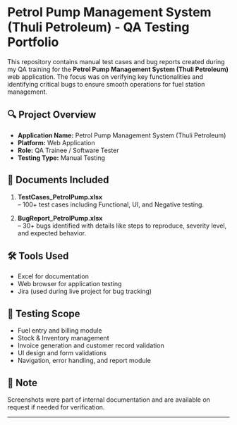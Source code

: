# Petrol Pump Management System (Thuli Petroleum) - QA Testing Portfolio

This repository contains manual test cases and bug reports created during my QA training for the **Petrol Pump Management System (Thuli Petroleum)** web application. The focus was on verifying key functionalities and identifying critical bugs to ensure smooth operations for fuel station management.

## 🔍 Project Overview

- **Application Name:** Petrol Pump Management System (Thuli Petroleum)
- **Platform:** Web Application
- **Role:** QA Trainee / Software Tester
- **Testing Type:** Manual Testing

## 📄 Documents Included

1. **TestCases_PetrolPump.xlsx**  
   – 100+ test cases including Functional, UI, and Negative testing.

2. **BugReport_PetrolPump.xlsx**  
   – 30+ bugs identified with details like steps to reproduce, severity level, and expected behavior.

## 🛠️ Tools Used

- Excel for documentation  
- Web browser for application testing  
- Jira (used during live project for bug tracking)

## 🧪 Testing Scope

- Fuel entry and billing module  
- Stock & Inventory management  
- Invoice generation and customer record validation  
- UI design and form validations  
- Navigation, error handling, and report module

## 📌 Note

Screenshots were part of internal documentation and are available on request if needed for verification.

---


